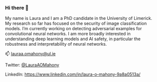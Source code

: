 ### Hi there 👋

My name is Laura and I am a PhD candidate in the University of Limerick. My research so far has focused on the security of image classification models. I’m currently working on detecting adversarial examples for convolutional neural networks. I am more broadly interested in understanding deep learning models and AI safety, in particular the robustness and interpretability of neural networks. 

📫 lauraa.omahony@ul.ie

Twitter: [@LauraAOMahony](https://twitter.com/LauraAOMahony)

LinkedIn: https://www.linkedin.com/in/laura-o-mahony-9a8a0513a/ 
